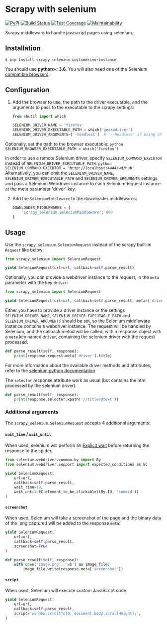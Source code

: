 # Scrapy with selenium
[![PyPI](https://img.shields.io/pypi/v/scrapy-selenium.svg)](https://pypi.python.org/pypi/scrapy-selenium) [![Build Status](https://travis-ci.org/clemfromspace/scrapy-selenium.svg?branch=master)](https://travis-ci.org/clemfromspace/scrapy-selenium) [![Test Coverage](https://api.codeclimate.com/v1/badges/5c737098dc38a835ff96/test_coverage)](https://codeclimate.com/github/clemfromspace/scrapy-selenium/test_coverage) [![Maintainability](https://api.codeclimate.com/v1/badges/5c737098dc38a835ff96/maintainability)](https://codeclimate.com/github/clemfromspace/scrapy-selenium/maintainability)

Scrapy middleware to handle javascript pages using selenium.

## Installation
```
$ pip install scrapy-selenium-customdriverinstance
```
You should use **python>=3.6**. 
You will also need one of the Selenium [compatible browsers](http://www.seleniumhq.org/about/platforms.jsp).

## Configuration
1. Add the browser to use, the path to the driver executable, and the arguments to pass to the executable to the scrapy settings:
    ```python
    from shutil import which

    SELENIUM_DRIVER_NAME = 'firefox'
    SELENIUM_DRIVER_EXECUTABLE_PATH = which('geckodriver')
    SELENIUM_DRIVER_ARGUMENTS=['-headless']  # '--headless' if using chrome instead of firefox
    ```

Optionally, set the path to the browser executable:
    ```python
    SELENIUM_BROWSER_EXECUTABLE_PATH = which('firefox')
    ```

In order to use a remote Selenium driver, specify `SELENIUM_COMMAND_EXECUTOR` instead of `SELENIUM_DRIVER_EXECUTABLE_PATH`:
    ```python
    SELENIUM_COMMAND_EXECUTOR = 'http://localhost:4444/wd/hub'
    ```
Alternatively, you can omit the `SELENIUM_DRIVER_NAME`, `SELENIUM_DRIVER_EXECUTABLE_PATH` and `SELENIUM_DRIVER_ARGUMENTS` settings and pass a Selenium Webdriver instance to each SeleniumRequest instance at the meta parameter 'driver' key.

2. Add the `SeleniumMiddleware` to the downloader middlewares:
    ```python
    DOWNLOADER_MIDDLEWARES = {
        'scrapy_selenium.SeleniumMiddleware': 800
    }
    ```
## Usage
Use the `scrapy_selenium.SeleniumRequest` instead of the scrapy built-in `Request` like below:
```python
from scrapy_selenium import SeleniumRequest

yield SeleniumRequest(url=url, callback=self.parse_result)
```
Optionally, you can provide a webdriver instance to the request, in the `meta` parameter with the key `driver`:
```python
from scrapy_selenium import SeleniumRequest

yield SeleniumRequest(url=url, callback=self.parse_result, meta={'driver': driver})
```
Either you have to provide a driver instance or the settings `SELENIUM_DRIVER_NAME`, `SELENIUM_DRIVER_EXECUTABLE_PATH` and `SELENIUM_DRIVER_ARGUMENTS` should be set, so the Selenium middleware instance contains a webdriver instance.
The request will be handled by Selenium, and the callback metod will be called, with a response object with a `meta` key named `driver`, containing the selenium driver with the request processed.
```python
def parse_result(self, response):
    print(response.request.meta['driver'].title)
```
For more information about the available driver methods and attributes, refer to the [selenium python documentation](http://selenium-python.readthedocs.io/api.html#module-selenium.webdriver.remote.webdriver)

The `selector` response attribute work as usual (but contains the html processed by the selenium driver).
```python
def parse_result(self, response):
    print(response.selector.xpath('//title/@text'))
```

### Additional arguments
The `scrapy_selenium.SeleniumRequest` accepts 4 additional arguments:

#### `wait_time` / `wait_until`

When used, selenium will perform an [Explicit wait](http://selenium-python.readthedocs.io/waits.html#explicit-waits) before returning the response to the spider.
```python
from selenium.webdriver.common.by import By
from selenium.webdriver.support import expected_conditions as EC

yield SeleniumRequest(
    url=url,
    callback=self.parse_result,
    wait_time=10,
    wait_until=EC.element_to_be_clickable((By.ID, 'someid'))
)
```

#### `screenshot`
When used, Selenium will take a screenshot of the page and the binary data of the .png captured will be added to the response `meta`:
```python
yield SeleniumRequest(
    url=url,
    callback=self.parse_result,
    screenshot=True
)

def parse_result(self, response):
    with open('image.png', 'wb') as image_file:
        image_file.write(response.meta['screenshot'])
```

#### `script`
When used, Selenium will execute custom JavaScript code.
```python
yield SeleniumRequest(
    url=url,
    callback=self.parse_result,
    script='window.scrollTo(0, document.body.scrollHeight);',
)
```
